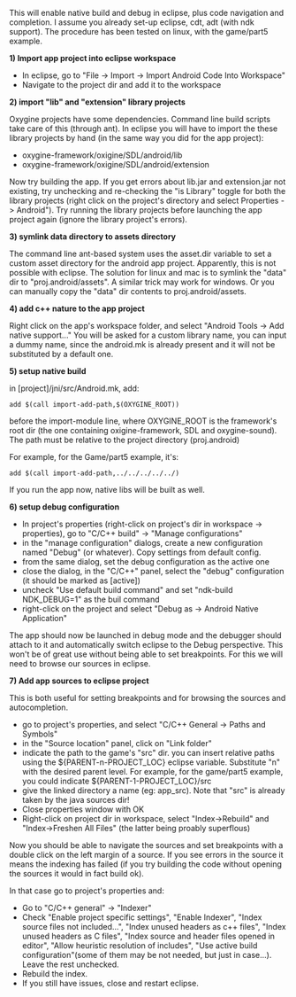 This will enable native build and debug in eclipse, plus code navigation and completion.
I assume you already set-up eclipse, cdt, adt (with ndk support).
The procedure has been tested on linux, with the game/part5 example.

**1) Import app project into eclipse workspace**

- In eclipse, go to "File -> Import -> Import Android Code Into Workspace"
- Navigate to the project dir and add it to the workspace

**2) import "lib" and "extension" library projects**

Oxygine projects have some dependencies. Command line build scripts take care of this (through ant). In eclipse you will have to import the these library projects by hand (in the same way you did for the app project):

- oxygine-framework/oxigine/SDL/android/lib
- oxygine-framework/oxigine/SDL/android/extension

Now try building the app. If you get errors about lib.jar and extension.jar not existing, try unchecking and re-checking the "is Library" toggle for both the library projects (right click on the project's directory and select Properties -> Android"). Try running the library projects before launching the app project again (ignore the library project's errors).

**3) symlink data directory to assets directory**

The command line ant-based system uses the asset.dir variable to set a custom asset directory for the android app project. Apparently, this is not possible with eclipse. The solution for linux and mac is to symlink the "data" dir to "proj.android/assets". A similar trick may work for windows. Or you can manually copy the "data" dir contents to proj.android/assets. 

**4) add c++ nature to the app project**

Right click on the app's workspace folder, and select "Android Tools -> Add native support..."
You will be asked for a custom library name, you can input a dummy name, since the android.mk is already present and it will not be substituted by a default one.

**5) setup native build**

in [project]/jni/src/Android.mk, add: 


```
add $(call import-add-path,$(OXYGINE_ROOT))

```

before the import-module line, where OXYGINE_ROOT is the framework's root dir (the one containing oxigine-framework, SDL and oxygine-sound). The path must be relative to the project directory (proj.android)

For example, for the Game/part5 example, it's:


```
add $(call import-add-path,../../../../../)

```

If you run the app now, native libs will be built as well.

**6) setup debug configuration**

- In project's properties (right-click on project's dir in workspace -> properties), go to "C/C++ build" -> "Manage configurations"
- in the "manage configuration" dialogs, create a new configuration named "Debug" (or whatever). Copy settings from default config.
- from the same dialog, set the debug configuration as the active one
- close the dialog, in the "C/C++" panel, select the "debug" configuration (it should be marked as [active])
- uncheck "Use default build command" and set "ndk-build NDK_DEBUG=1" as the buil command
- right-click on the project and select "Debug as -> Android Native Application"

The app should now be launched in debug mode and the debugger should attach to it and automatically switch eclipse to the Debug perspective. This won't be of great use without being able to set breakpoints. For this we will need to browse our sources in eclipse.

**7) Add app sources to eclipse project**

This is both useful for setting breakpoints and for browsing the sources and autocompletion.

- go to project's properties, and select "C/C++ General -> Paths and Symbols"
- in the "Source location" panel, click on "Link folder"
- indicate the path to the game's "src" dir. you can insert relative paths using the ${PARENT-n-PROJECT_LOC} eclipse variable. Substitute "n" with the desired parent level. For example, for the game/part5 example, you could indicate ${PARENT-1-PROJECT_LOC}/src 
- give the linked directory a name (eg: app_src). Note that "src" is already taken by the java sources dir!
- Close properties window with OK
- Right-click on project dir in workspace, select "Index->Rebuild" and "Index->Freshen All Files" (the latter being proably superflous)

Now you should be able to navigate the sources and set breakpoints with a double click on the left margin of a source. If you see errors in the source it means the indexing has failed (if you try building the code without opening the sources it would in fact build ok).

In that case go to project's properties and:

- Go to "C/C++ general" -> "Indexer"
- Check "Enable project specific settings", "Enable Indexer", "Index source files not included...", "Index unused headers as c++ files", "Index unused headers as C files", "Index source and header files opened in editor", "Allow heuristic resolution of includes", "Use active build configuration"(some of them may be not needed, but just in case...).  Leave the rest unchecked.
- Rebuild the index.
- If you still have issues, close and restart eclipse.